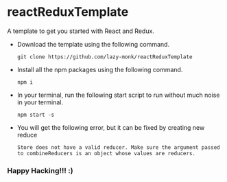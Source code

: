 # reactReduxTemplate

A template to get you started with React and Redux. 

* Download the template using the following command.

    `git clone https://github.com/lazy-monk/reactReduxTemplate`
    
* Install all the npm packages using the following command.

    `npm i`
    
* In your terminal, run the following start script to run without much noise in your terminal.
  
    `npm start -s`
    
* You will get the following error, but it can be fixed by creating new reduce

    `Store does not have a valid reducer. Make sure the argument passed to combineReducers is an object whose values are reducers.` 
    
### Happy Hacking!!! :)
